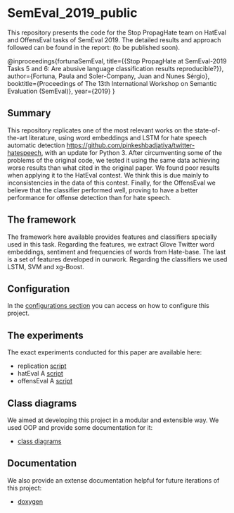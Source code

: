 # SemEval_2019_public

This repository presents the code for the Stop PropagHate team on HatEval and OffensEval tasks of SemEval 2019. 
The detailed results and approach followed can be found in the report:
(to be published soon).

@inproceedings{fortunaSemEval, 
title={{Stop PropagHate at SemEval-2019 Tasks 5 and 6: Are abusive language classification results reproducible?}}, 
author={Fortuna, Paula and Soler-Company, Juan and Nunes Sérgio}, 
booktitle={Proceedings of The 13th International Workshop on Semantic Evaluation (SemEval)}, 
year={2019} 
} 


## Summary

This repository replicates one of the most relevant works on the state-of-the-art literature, using word embeddings and LSTM for hate speech automatic detection https://github.com/pinkeshbadjatiya/twitter-hatespeech, with an update for Python 3. After circumventing some of the problems of the original code, we tested it using the same data achieving worse results than what cited in the original paper. We found poor results when applying it to the HatEval contest. We think this is due mainly to inconsistencies in the data of this contest. Finally, for the OffensEval we believe that the classifier performed well, proving to have a better performance for offense detection than for hate speech.


## The framework

The framework here available provides features and classifiers specially used in this task. Regarding the features, we extract Glove Twitter word embeddings, sentiment  and  frequencies  of  words  from  Hate-base. The last is a set of features developed in ourwork. Regarding the classifiers we used LSTM, SVM and xg-Boost.


## Configuration
In the [configurations section](https://github.com/paulafortuna/SemEval_2019_public/tree/master/configurations) you can access on how to configure this project.


## The experiments

The exact experiments conducted for this paper are available here:
- replication [script](https://github.com/paulafortuna/SemEval_2019_public/blob/master/main_replication.py)
- hatEval A [script](https://github.com/paulafortuna/SemEval_2019_public/blob/master/main_hateval_a.py)
- offensEval A [script](https://github.com/paulafortuna/SemEval_2019_public/blob/master/main_offenseval_a.py)


## Class diagrams

We aimed at developing this project in a modular and extensible way. We used OOP and provide some documentation for it:
-  [class diagrams](https://docs.google.com/presentation/d/1t64DdCrN2avDvKocUBp-2kDHYl5dkT_2M8aRPLiw3u8/edit?usp=sharing)


## Documentation
We also provide an extense documentation helpful for future iterations of this project:
-  [doxygen](https://paulafortuna.github.io/SemEval2019_docs/docs/hierarchy.html)

